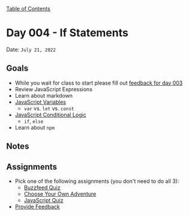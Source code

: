 [Table of Contents](../../README.md)

# Day 004 - If Statements

Date: `July 21, 2022`

## Goals
* While you wait for class to start please fill out [feedback for day 003](https://docs.google.com/forms/d/e/1FAIpQLSdHs-Icpqyv4z9CHIp-5Cx9ZORM9JvsxxHao8calx3-fz10iw/viewform?usp=sf_link)
* Review JavaScript Expressions
* Learn about markdown
* [JavaScript Variables](../../units/javascript-variables)
	- `var` vs. `let` vs. `const`
* [JavaScript Conditional Logic](../../units/javascript-conditional-logic)
	- `if`, `else`
* Learn about `npm`


## Notes
<!-- * [Code](./code) -->
<!-- * [Video](https://www.youtube.com/watch?v=gU7FFJ8XRDA) -->

## Assignments
* Pick one of the following assignments (you don't need to do all 3):
  * [Buzzfeed Quiz](../../assignments/js-buzzfeed)
  * [Choose Your Own Adventure](../../assignments/js-choose-your-own-adventure)
  * [JavaScript Quiz](../../assignments/js-quiz)
* [Provide Feedback](https://docs.google.com/forms/d/e/1FAIpQLScugCfY_PZ5JJGPyv_y-cjqCYkjxCsNlYnNV1RGEykxzhDVZg/viewform?usp=sf_link)
